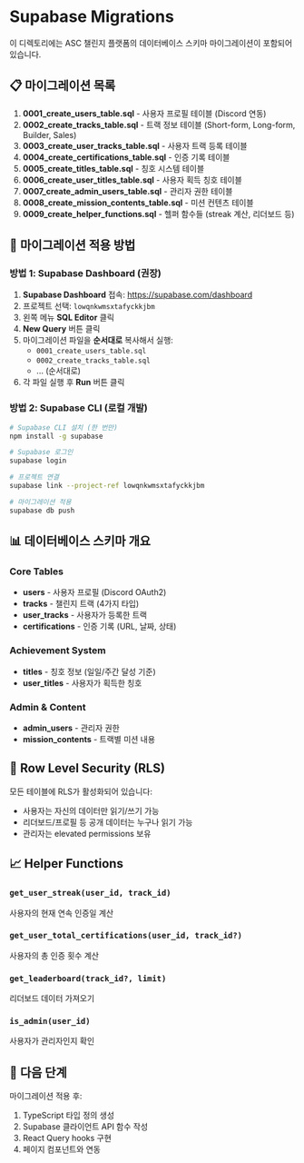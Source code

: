 # Supabase Migrations

이 디렉토리에는 ASC 챌린지 플랫폼의 데이터베이스 스키마 마이그레이션이 포함되어 있습니다.

## 📋 마이그레이션 목록

1. **0001_create_users_table.sql** - 사용자 프로필 테이블 (Discord 연동)
2. **0002_create_tracks_table.sql** - 트랙 정보 테이블 (Short-form, Long-form, Builder, Sales)
3. **0003_create_user_tracks_table.sql** - 사용자 트랙 등록 테이블
4. **0004_create_certifications_table.sql** - 인증 기록 테이블
5. **0005_create_titles_table.sql** - 칭호 시스템 테이블
6. **0006_create_user_titles_table.sql** - 사용자 획득 칭호 테이블
7. **0007_create_admin_users_table.sql** - 관리자 권한 테이블
8. **0008_create_mission_contents_table.sql** - 미션 컨텐츠 테이블
9. **0009_create_helper_functions.sql** - 헬퍼 함수들 (streak 계산, 리더보드 등)

## 🚀 마이그레이션 적용 방법

### 방법 1: Supabase Dashboard (권장)

1. **Supabase Dashboard** 접속: https://supabase.com/dashboard
2. 프로젝트 선택: `lowqnkwmsxtafyckkjbm`
3. 왼쪽 메뉴 **SQL Editor** 클릭
4. **New Query** 버튼 클릭
5. 마이그레이션 파일을 **순서대로** 복사해서 실행:
   - `0001_create_users_table.sql`
   - `0002_create_tracks_table.sql`
   - ... (순서대로)
6. 각 파일 실행 후 **Run** 버튼 클릭

### 방법 2: Supabase CLI (로컬 개발)

```bash
# Supabase CLI 설치 (한 번만)
npm install -g supabase

# Supabase 로그인
supabase login

# 프로젝트 연결
supabase link --project-ref lowqnkwmsxtafyckkjbm

# 마이그레이션 적용
supabase db push
```

## 📊 데이터베이스 스키마 개요

### Core Tables

- **users** - 사용자 프로필 (Discord OAuth2)
- **tracks** - 챌린지 트랙 (4가지 타입)
- **user_tracks** - 사용자가 등록한 트랙
- **certifications** - 인증 기록 (URL, 날짜, 상태)

### Achievement System

- **titles** - 칭호 정보 (일일/주간 달성 기준)
- **user_titles** - 사용자가 획득한 칭호

### Admin & Content

- **admin_users** - 관리자 권한
- **mission_contents** - 트랙별 미션 내용

## 🔐 Row Level Security (RLS)

모든 테이블에 RLS가 활성화되어 있습니다:
- 사용자는 자신의 데이터만 읽기/쓰기 가능
- 리더보드/프로필 등 공개 데이터는 누구나 읽기 가능
- 관리자는 elevated permissions 보유

## 📈 Helper Functions

### `get_user_streak(user_id, track_id)`
사용자의 현재 연속 인증일 계산

### `get_user_total_certifications(user_id, track_id?)`
사용자의 총 인증 횟수 계산

### `get_leaderboard(track_id?, limit)`
리더보드 데이터 가져오기

### `is_admin(user_id)`
사용자가 관리자인지 확인

## 🎯 다음 단계

마이그레이션 적용 후:
1. TypeScript 타입 정의 생성
2. Supabase 클라이언트 API 함수 작성
3. React Query hooks 구현
4. 페이지 컴포넌트와 연동

